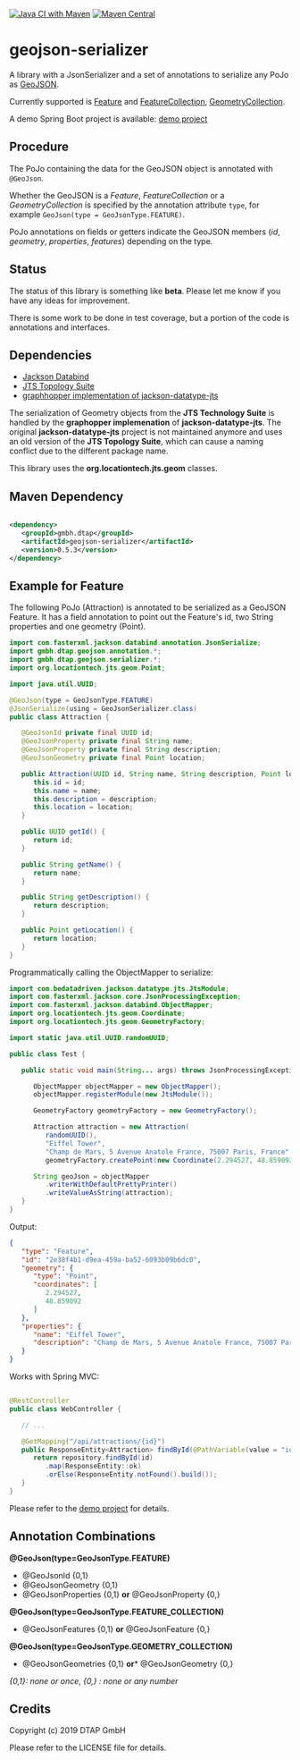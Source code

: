[![Java CI with Maven](https://github.com/dtap-gmbh/geojson-serializer/actions/workflows/maven.yml/badge.svg)](https://github.com/dtap-gmbh/geojson-serializer/actions/workflows/maven.yml) [![Maven Central](https://maven-badges.herokuapp.com/maven-central/gmbh.dtap/geojson-serializer/badge.svg)](https://maven-badges.herokuapp.com/maven-central/gmbh.dtap/geojson-serializer)

# geojson-serializer

A library with a JsonSerializer and a set of annotations to serialize any PoJo as [GeoJSON](https://tools.ietf.org/html/rfc7946).

Currently supported is [Feature](https://tools.ietf.org/html/rfc7946#section-3.2) and [FeatureCollection](https://tools.ietf.org/html/rfc7946#section-3.3),
[GeometryCollection](https://tools.ietf.org/html/rfc7946#section-3.1.8).

A demo Spring Boot project is available: [demo project](https://github.com/dtap-gmbh/geojson-serializer-demo)

## Procedure

The PoJo containing the data for the GeoJSON object is annotated with `@GeoJson`.

Whether the GeoJSON is a _Feature_, _FeatureCollection_ or a _GeometryCollection_ is specified by the annotation attribute `type`, for example `GeoJson(type = GeoJsonType.FEATURE)`.

PoJo annotations on fields or getters indicate the GeoJSON members (_id_, _geometry_, _properties_, _features_) depending on the type.

## Status

The status of this library is something like **beta**. Please let me know if you have any ideas for improvement.

There is some work to be done in test coverage, but a portion of the code is annotations and interfaces.

## Dependencies

- [Jackson Databind](https://github.com/FasterXML/jackson-databind)
- [JTS Topology Suite](https://github.com/locationtech/jts)
- [graphhopper implementation of jackson-datatype-jts](https://github.com/graphhopper/jackson-datatype-jts)

The serialization of Geometry objects from the **JTS Technology Suite** is handled by the **graphopper implemenation**
of **jackson-datatype-jts**. The original **jackson-datatype-jts** project is not maintained anymore and uses an old version of the **JTS Topology Suite**, which can cause a naming
conflict due to the different package name.

This library uses the **org.locationtech.jts.geom** classes.

## Maven Dependency

```xml

<dependency>
   <groupId>gmbh.dtap</groupId>
   <artifactId>geojson-serializer</artifactId>
   <version>0.5.3</version>
</dependency>
```

## Example for Feature

The following PoJo (Attraction) is annotated to be serialized as a GeoJSON Feature. It has a field annotation to point out the Feature's id, two String properties and one
geometry (Point).

```java
import com.fasterxml.jackson.databind.annotation.JsonSerialize;
import gmbh.dtap.geojson.annotation.*;
import gmbh.dtap.geojson.serializer.*;
import org.locationtech.jts.geom.Point;

import java.util.UUID;

@GeoJson(type = GeoJsonType.FEATURE)
@JsonSerialize(using = GeoJsonSerializer.class)
public class Attraction {

   @GeoJsonId private final UUID id;
   @GeoJsonProperty private final String name;
   @GeoJsonProperty private final String description;
   @GeoJsonGeometry private final Point location;

   public Attraction(UUID id, String name, String description, Point location) {
      this.id = id;
      this.name = name;
      this.description = description;
      this.location = location;
   }

   public UUID getId() {
      return id;
   }

   public String getName() {
      return name;
   }

   public String getDescription() {
      return description;
   }

   public Point getLocation() {
      return location;
   }
}
```

Programmatically calling the ObjectMapper to serialize:

```java
import com.bedatadriven.jackson.datatype.jts.JtsModule;
import com.fasterxml.jackson.core.JsonProcessingException;
import com.fasterxml.jackson.databind.ObjectMapper;
import org.locationtech.jts.geom.Coordinate;
import org.locationtech.jts.geom.GeometryFactory;

import static java.util.UUID.randomUUID;

public class Test {

   public static void main(String... args) throws JsonProcessingException {

      ObjectMapper objectMapper = new ObjectMapper();
      objectMapper.registerModule(new JtsModule());

      GeometryFactory geometryFactory = new GeometryFactory();

      Attraction attraction = new Attraction(
         randomUUID(),
         "Eiffel Tower",
         "Champ de Mars, 5 Avenue Anatole France, 75007 Paris, France",
         geometryFactory.createPoint(new Coordinate(2.294527, 48.859092)));

      String geoJson = objectMapper
         .writerWithDefaultPrettyPrinter()
         .writeValueAsString(attraction);
   }
}
```

Output:

```json
{
   "type": "Feature",
   "id": "2e38f4b1-d9ea-459a-ba52-6093b09b6dc0",
   "geometry": {
      "type": "Point",
      "coordinates": [
         2.294527,
         48.859092
      ]
   },
   "properties": {
      "name": "Eiffel Tower",
      "description": "Champ de Mars, 5 Avenue Anatole France, 75007 Paris, France"
   }
}
```

Works with Spring MVC:

```java

@RestController
public class WebController {

   // ...

   @GetMapping("/api/attractions/{id}")
   public ResponseEntity<Attraction> findById(@PathVariable(value = "id") UUID id) {
      return repository.findById(id)
         .map(ResponseEntity::ok)
         .orElse(ResponseEntity.notFound().build());
   }
}
```

Please refer to the [demo project](https://github.com/dtap-gmbh/geojson-serializer-demo) for details.

## Annotation Combinations

**@GeoJson(type=GeoJsonType.FEATURE)**

- @GeoJsonId {0,1}
- @GeoJsonGeometry {0,1}
- @GeoJsonProperties {0,1} **or** @GeoJsonProperty {0,}

**@GeoJson(type=GeoJsonType.FEATURE_COLLECTION)**

- @GeoJsonFeatures {0,1} **or** @GeoJsonFeature {0,}

**@GeoJson(type=GeoJsonType.GEOMETRY_COLLECTION)**

- @GeoJsonGeometries {0,1} **or*** @GeoJsonGeometry {0,}

*{0,1}: none or once*, *{0,} : none or any number*

## Credits

Copyright (c) 2019 DTAP GmbH

Please refer to the LICENSE file for details.
